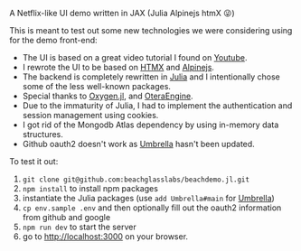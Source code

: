 A Netflix-like UI demo written in JAX (Julia Alpinejs htmX :stuck_out_tongue_winking_eye:)

This is meant to test out some new technologies we were considering using for the demo front-end:
 * The UI is based on a great video tutorial I found on [Youtube](https://github.com/AntonioErdeljac/next-netflix-tutorial).
 * I rewrote the UI to be based on [HTMX](https://htmx.org) and [Alpinejs](https://alpinejs.dev).
 * The backend is completely rewritten in [Julia](https://julialang.org) and I intentionally chose some of the less well-known packages.
 * Special thanks to [Oxygen.jl](https://github.com/ndortega/Oxygen.jl), and [OteraEngine](https://github.com/MommaWatasu/OteraEngine.jl).
 * Due to the immaturity of Julia, I had to implement the authentication and session management using cookies.
 * I got rid of the Mongodb Atlas dependency by using in-memory data structures.
 * Github oauth2 doesn't work as [Umbrella](https://github.com/jiachengzhang1/Umbrella.jl) hasn't been updated.

To test it out:
 1. `git clone git@github.com:beachglasslabs/beachdemo.jl.git`
 2. `npm install` to install npm packages
 3. instantiate the Julia packages (use `add Umbrella#main` for [Umbrella](https://github.com/jiachengzhang1/Umbrella.jl))
 4. `cp env.sample .env` and then optionally fill out the oauth2 information from github and google
 5. `npm run dev` to start the server
 5. go to [http://localhost:3000](http://localhost:3000) on your browser.
